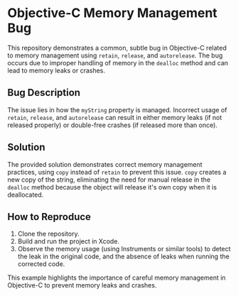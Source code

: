 # Objective-C Memory Management Bug

This repository demonstrates a common, subtle bug in Objective-C related to memory management using `retain`, `release`, and `autorelease`.  The bug occurs due to improper handling of memory in the `dealloc` method and can lead to memory leaks or crashes.

## Bug Description
The issue lies in how the `myString` property is managed.  Incorrect usage of `retain`, `release`, and `autorelease` can result in either memory leaks (if not released properly) or double-free crashes (if released more than once).

## Solution
The provided solution demonstrates correct memory management practices, using `copy` instead of `retain` to prevent this issue.  `copy` creates a new copy of the string, eliminating the need for manual release in the `dealloc` method because the object will release it's own copy when it is deallocated.

## How to Reproduce
1. Clone the repository.
2. Build and run the project in Xcode.
3. Observe the memory usage (using Instruments or similar tools) to detect the leak in the original code, and the absence of leaks when running the corrected code.

This example highlights the importance of careful memory management in Objective-C to prevent memory leaks and crashes.